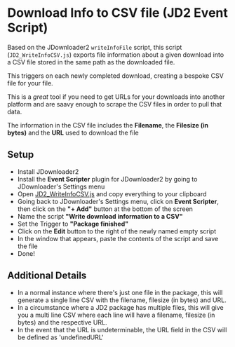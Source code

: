 # Download Info to CSV file (JD2 Event Script)
Based on the JDownloader2 `writeInfoFile` script, this script (`JD2_WriteInfoCSV.js`) exports file information about a given download into a CSV file stored in the same path as the downloaded file. 

This triggers on each newly completed download, creating a bespoke CSV file for your file.

This is a *great* tool if you need to get URLs for your downloads into another platform and are saavy enough to scrape the CSV files in order to pull that data.
 
The information in the CSV file includes the **Filename**, the **Filesize (in bytes)** and the **URL** used to download the file
 
## Setup
- Install JDownloader2
- Install the **Event Scripter** plugin for JDownloader2 by going to JDownloader's Settings menu
- Open [JD2_WriteInfoCSV.js](https://github.com/ALonelyJuicebox/JD2_WriteInfoCSV/blob/main/JD2_WriteInfoCSV.js) and copy everything to your clipboard
- Going back to JDownloader's Settings menu, click on **Event Scripter**, then click on the **"+ Add"** button at the bottom of the screen
- Name the script **"Write download information to a CSV"**
- Set the Trigger to **"Package finished"**
- Click on the **Edit** button to the right of the newly named empty script
- In the window that appears, paste the contents of the script and save the file
- Done!
 
## Additional Details 
- In a normal instance where there's just one file in the package, this will generate a single line CSV with the filename, filesize (in bytes) and URL.
- In a circumstance where a JD2 package has multiple files, this will give you a multi line CSV where each line will have a filename, filesize (in bytes) and the respective URL.
- In the event that the URL is undeterminable, the URL field in the CSV will be defined as 'undefinedURL'

